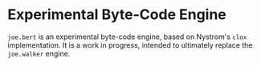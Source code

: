 # Experimental Byte-Code Engine

`joe.bert` is an experimental byte-code engine, based on Nystrom's
`clox` implementation.  It is a work in progress, intended to ultimately
replace the `joe.walker` engine.  

